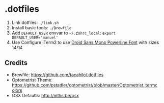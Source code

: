 # .dotfiles

1. Link dotfiles: `./link.sh`
2. Install basic tools: `./Brewfile`
3. Add `DEFAULT_USER` envvar to `~/.zshrc_local`: `export DEFAULT_USER='manuel'`
4. Use Configure iTerm2 to use [Droid Sans Mono Powerline Font](https://github.com/powerline/fonts/tree/master/DroidSansMono) with sizes 14/14

## Credits
* Brewfile: https://github.com/tacahilo/.dotfiles
* Optometrist Theme: https://github.com/pstadler/optometrist/blob/master/Optometrist.itermcolors
* OSX Defaults: http://mths.be/osx
